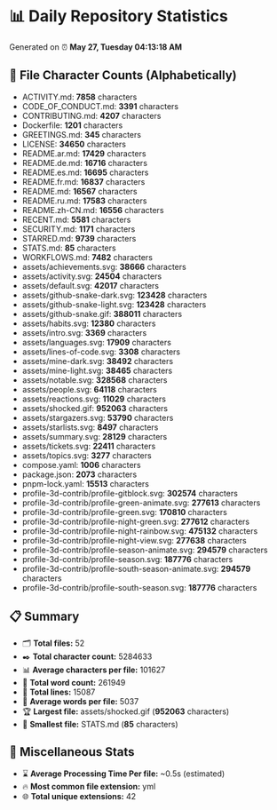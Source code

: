 # 📊 Daily Repository Statistics
Generated on ⏰ **May 27, Tuesday 04:13:18 AM**

## 📂 File Character Counts (Alphabetically)
- ACTIVITY.md: **7858** characters
- CODE_OF_CONDUCT.md: **3391** characters
- CONTRIBUTING.md: **4207** characters
- Dockerfile: **1201** characters
- GREETINGS.md: **345** characters
- LICENSE: **34650** characters
- README.ar.md: **17429** characters
- README.de.md: **16716** characters
- README.es.md: **16695** characters
- README.fr.md: **16837** characters
- README.md: **16567** characters
- README.ru.md: **17583** characters
- README.zh-CN.md: **16556** characters
- RECENT.md: **5581** characters
- SECURITY.md: **1171** characters
- STARRED.md: **9739** characters
- STATS.md: **85** characters
- WORKFLOWS.md: **7482** characters
- assets/achievements.svg: **38666** characters
- assets/activity.svg: **24504** characters
- assets/default.svg: **42017** characters
- assets/github-snake-dark.svg: **123428** characters
- assets/github-snake-light.svg: **123428** characters
- assets/github-snake.gif: **388011** characters
- assets/habits.svg: **12380** characters
- assets/intro.svg: **3369** characters
- assets/languages.svg: **17909** characters
- assets/lines-of-code.svg: **3308** characters
- assets/mine-dark.svg: **38492** characters
- assets/mine-light.svg: **38465** characters
- assets/notable.svg: **328568** characters
- assets/people.svg: **64118** characters
- assets/reactions.svg: **11029** characters
- assets/shocked.gif: **952063** characters
- assets/stargazers.svg: **53790** characters
- assets/starlists.svg: **8497** characters
- assets/summary.svg: **28129** characters
- assets/tickets.svg: **22411** characters
- assets/topics.svg: **3277** characters
- compose.yaml: **1006** characters
- package.json: **2073** characters
- pnpm-lock.yaml: **15513** characters
- profile-3d-contrib/profile-gitblock.svg: **302574** characters
- profile-3d-contrib/profile-green-animate.svg: **277613** characters
- profile-3d-contrib/profile-green.svg: **170810** characters
- profile-3d-contrib/profile-night-green.svg: **277612** characters
- profile-3d-contrib/profile-night-rainbow.svg: **475132** characters
- profile-3d-contrib/profile-night-view.svg: **277638** characters
- profile-3d-contrib/profile-season-animate.svg: **294579** characters
- profile-3d-contrib/profile-season.svg: **187776** characters
- profile-3d-contrib/profile-south-season-animate.svg: **294579** characters
- profile-3d-contrib/profile-south-season.svg: **187776** characters

## 📋 Summary
- 🗂️ **Total files:** 52
- ✒️ **Total character count:** 5284633
- 📊 **Average characters per file:** 101627
- 📝 **Total word count:** 261949
- 🧾 **Total lines:** 15087
- 📐 **Average words per file:** 5037
- 🏆 **Largest file:** assets/shocked.gif (**952063** characters)
- 🥉 **Smallest file:** STATS.md (**85** characters)

## 🌟 Miscellaneous Stats
- ⌛ **Average Processing Time Per file:** ~0.5s (estimated)
- 🔥 **Most common file extension:** yml
- 🌐 **Total unique extensions:** 42
